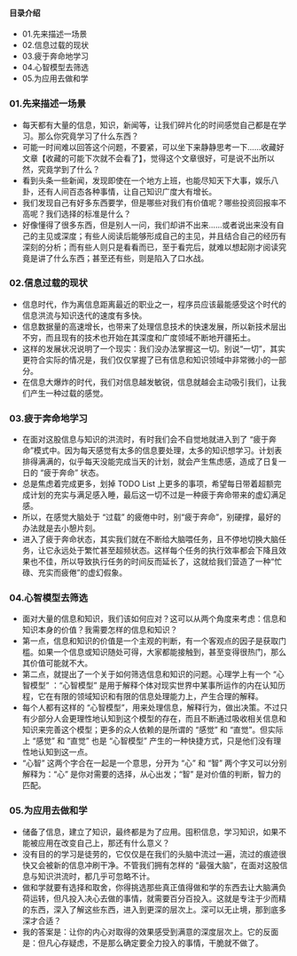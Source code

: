 #### 目录介绍
- 01.先来描述一场景
- 02.信息过载的现状
- 03.疲于奔命地学习
- 04.心智模型去筛选
- 05.为应用去做和学




### 01.先来描述一场景
- 每天都有大量的信息，知识，新闻等，让我们碎片化的时间感觉自己都是在学习。那么你究竟学习了什么东西？
- 可能一时间难以回答这个问题，不要紧，可以坐下来静静思考一下……收藏好文章【收藏的可能下次就不会看了】，觉得这个文章很好，可是说不出所以然，究竟学到了什么？
- 看到头条一些新闻，发现即使在一个地方上班，也能尽知天下大事，娱乐八卦，还有人间百态各种事情，让自己知识广度大有增长。
- 我们发现自己有好多东西要学，但是哪些对我们有价值呢？哪些投资回报率不高呢？我们选择的标准是什么？
- 好像懂得了很多东西，但是别人一问，我们却讲不出来……或者说出来没有自己的主见或深度；有些人阅读后能够形成自己的主见，并且结合自己的经历有深刻的分析；而有些人则只是看看而已，至于看完后，就难以想起刚才阅读究竟是讲了什么东西；甚至还有些，则是陷入了口水战。



### 02.信息过载的现状
- 信息时代，作为离信息距离最近的职业之一，程序员应该最能感受这个时代的信息洪流与知识迭代的速度有多快。
- 信息数据量的高速增长，也带来了处理信息技术的快速发展，所以新技术层出不穷，而且现有的技术也开始在其深度和广度领域不断地开疆拓土。
- 这样的发展状况说明了一个现实：我们没办法掌握这一切。别说“一切”，其实更符合实际的情况是，我们仅仅掌握了已有信息和知识领域中非常微小的一部分。
- 在信息大爆炸的时代，我们对信息越发敏锐，信息就越会主动吸引我们，让我们产生一种过载的感觉。


### 03.疲于奔命地学习
- 在面对这股信息与知识的洪流时，有时我们会不自觉地就进入到了 “疲于奔命”模式中。因为每天感觉有太多的信息要处理，太多的知识想学习。计划表排得满满的，似乎每天没能完成当天的计划，就会产生焦虑感，造成了日复一日的 “疲于奔命” 状态。
- 总是焦虑着完成更多，划掉 TODO List 上更多的事项，希望每日带着超额完成计划的充实与满足感入睡，最后这一切不过是一种疲于奔命带来的虚幻满足感。
- 所以，在感觉大脑处于 “过载” 的疲倦中时，别“疲于奔命”，别硬撑，最好的办法就是去小憩片刻。
- 进入了疲于奔命状态，其实我们就在不断给大脑喂任务，且不停地切换大脑任务，让它永远处于繁忙甚至超频状态。这样每个任务的执行效率都会下降且效果也不佳，所以导致执行任务的时间反而延长了，这就给我们营造了一种“忙碌、充实而疲倦”的虚幻假象。



### 04.心智模型去筛选
- 面对大量的信息和知识，我们该如何应对？这可以从两个角度来考虑：信息和知识本身的价值？我需要怎样的信息和知识？
- 第一点，信息和知识的价值是一个主观的判断，有一个客观点的因子是获取门槛。如果一个信息或知识随处可得，大家都能接触到，甚至变得很热门，那么其价值可能就不大。
- 第二点，就提出了一个关于如何筛选信息和知识的问题。心理学上有一个 “心智模型” ：“心智模型” 是用于解释个体对现实世界中某事所运作的内在认知历程，它在有限的领域知识和有限的信息处理能力上，产生合理的解释。
- 每个人都有这样的 “心智模型”，用来处理信息，解释行为，做出决策。不过只有少部分人会更理性地认知到这个模型的存在，而且不断通过吸收相关信息和知识来完善这个模型；更多的众人依赖的是所谓的 “感觉” 和 “直觉”。但实际上 “感觉” 和 “直觉” 也是 “心智模型” 产生的一种快捷方式，只是他们没有理性地认知到这一点。
- “心智” 这两个字合在一起是一个意思，分开为 “心” 和 “智” 两个字又可以分别解释为：“心” 是你对需要的选择，从心出发；“智” 是对价值的判断，智力的匹配。



### 05.为应用去做和学
- 储备了信息，建立了知识，最终都是为了应用。囤积信息，学习知识，如果不能被应用在改变自己上，那还有什么意义？
- 没有目的的学习是徒劳的，它仅仅是在我们的头脑中流过一遍，流过的痕迹很快又会被新的信息冲刷干净。不管我们拥有怎样的 “最强大脑”，在面对这股信息与知识洪流时，都几乎可忽略不计。
- 做和学就要有选择和取舍，你得挑选那些真正值得做和学的东西去让大脑满负荷运转，但凡投入决心去做的事情，就需要百分百投入。这就是专注于少而精的东西，深入了解这些东西，进入到更深的层次上。深可以无止境，那到底多深才合适？
- 我的答案是：让你的内心对取得的效果感受到满意的深度层次上。它的反面是：但凡心存疑虑，不是那么确定要全力投入的事情，干脆就不做了。










